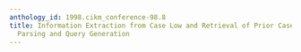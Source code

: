 ```yaml
---
anthology_id: 1998.cikm_conference-98.8
title: Information Extraction from Case Low and Retrieval of Prior Cases by Partial
  Parsing and Query Generation
---
```

